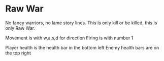 # Raw War

No fancy warriors, no lame story lines.  This is only kill or be killed, this is only Raw War.




Movement is with w,a,s,d for direction
Firing is with number 1

Player health is the health bar in the bottom left
Enemy health bars are on the top right
